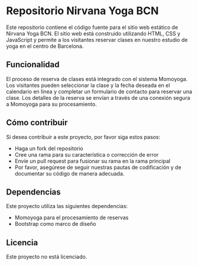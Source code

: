# Repositorio Nirvana Yoga BCN

Este repositorio contiene el código fuente para el sitio web estático de Nirvana Yoga BCN. El sitio web está construido utilizando HTML, CSS y JavaScript y permite a los visitantes reservar clases en nuestro estudio de yoga en el centro de Barcelona.

## Funcionalidad
El proceso de reserva de clases está integrado con el sistema Momoyoga. Los visitantes pueden seleccionar la clase y la fecha deseada en el calendario en línea y completar un formulario de contacto para reservar una clase. Los detalles de la reserva se envían a través de una conexión segura a Momoyoga para su procesamiento.

## Cómo contribuir
Si desea contribuir a este proyecto, por favor siga estos pasos:

- Haga un fork del repositorio
- Cree una rama para su característica o corrección de error
- Envíe un pull request para fusionar su rama en la rama principal
- Por favor, asegúrese de seguir nuestras pautas de codificación y de documentar su código de manera adecuada.

## Dependencias
Este proyecto utiliza las siguientes dependencias:

- Momoyoga para el procesamiento de reservas
- Bootstrap como marco de diseño

## Licencia
Este proyecto no está licenciado.
